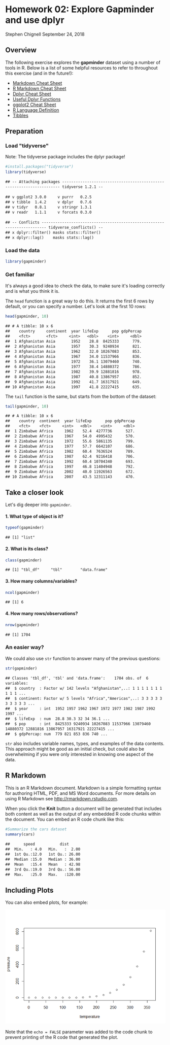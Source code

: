 Homework 02: Explore Gapminder and use dplyr
================
Stephen Chignell
September 24, 2018

Overview
--------

The following exercise explores the **gapminder** dataset using a number of tools in R. Below is a list of some helpful resources to refer to throughout this exercise (and in the future!):

-   [Markdown Cheat Sheet](https://github.com/adam-p/markdown-here/wiki/Markdown-Cheatsheet)
-   [R Markdown Cheat Sheet](https://www.rstudio.com/wp-content/uploads/2016/03/rmarkdown-cheatsheet-2.0.pdf)
-   [Dplyr Cheat Sheet](https://www.rstudio.com/wp-content/uploads/2015/02/data-wrangling-cheatsheet.pdf)
-   [Useful Dplyr Functions](https://www.r-bloggers.com/useful-dplyr-functions-wexamples/)
-   [ggplot2 Cheat Sheet](https://www.rstudio.com/wp-content/uploads/2015/03/ggplot2-cheatsheet.pdf)
-   [R Language Definition](https://stat.ethz.ch/R-manual/R-devel/doc/manual/R-lang.html#Objects)
-   [Tibbles](https://blog.rstudio.com/2016/03/24/tibble-1-0-0)

Preparation
-----------

### Load "tidyverse"

Note: The tidyverse package includes the dplyr package!

``` r
#install.packages("tidyverse")
library(tidyverse)
```

    ## -- Attaching packages --------------------------------------------------------------------- tidyverse 1.2.1 --

    ## v ggplot2 3.0.0     v purrr   0.2.5
    ## v tibble  1.4.2     v dplyr   0.7.6
    ## v tidyr   0.8.1     v stringr 1.3.1
    ## v readr   1.1.1     v forcats 0.3.0

    ## -- Conflicts ------------------------------------------------------------------------ tidyverse_conflicts() --
    ## x dplyr::filter() masks stats::filter()
    ## x dplyr::lag()    masks stats::lag()

### Load the data

``` r
library(gapminder)
```

### Get familiar

It's always a good idea to check the data, to make sure it's loading correctly and is what you think it is.

The `head` function is a great way to do this. It returns the first 6 rows by default, or you can specify a number. Let's look at the first 10 rows:

``` r
head(gapminder, 10)
```

    ## # A tibble: 10 x 6
    ##    country     continent  year lifeExp      pop gdpPercap
    ##    <fct>       <fct>     <int>   <dbl>    <int>     <dbl>
    ##  1 Afghanistan Asia       1952    28.8  8425333      779.
    ##  2 Afghanistan Asia       1957    30.3  9240934      821.
    ##  3 Afghanistan Asia       1962    32.0 10267083      853.
    ##  4 Afghanistan Asia       1967    34.0 11537966      836.
    ##  5 Afghanistan Asia       1972    36.1 13079460      740.
    ##  6 Afghanistan Asia       1977    38.4 14880372      786.
    ##  7 Afghanistan Asia       1982    39.9 12881816      978.
    ##  8 Afghanistan Asia       1987    40.8 13867957      852.
    ##  9 Afghanistan Asia       1992    41.7 16317921      649.
    ## 10 Afghanistan Asia       1997    41.8 22227415      635.

The `tail` function is the same, but starts from the bottom of the dataset:

``` r
tail(gapminder, 10)
```

    ## # A tibble: 10 x 6
    ##    country  continent  year lifeExp      pop gdpPercap
    ##    <fct>    <fct>     <int>   <dbl>    <int>     <dbl>
    ##  1 Zimbabwe Africa     1962    52.4  4277736      527.
    ##  2 Zimbabwe Africa     1967    54.0  4995432      570.
    ##  3 Zimbabwe Africa     1972    55.6  5861135      799.
    ##  4 Zimbabwe Africa     1977    57.7  6642107      686.
    ##  5 Zimbabwe Africa     1982    60.4  7636524      789.
    ##  6 Zimbabwe Africa     1987    62.4  9216418      706.
    ##  7 Zimbabwe Africa     1992    60.4 10704340      693.
    ##  8 Zimbabwe Africa     1997    46.8 11404948      792.
    ##  9 Zimbabwe Africa     2002    40.0 11926563      672.
    ## 10 Zimbabwe Africa     2007    43.5 12311143      470.

Take a closer look
------------------

Let's dig deeper into `gapminder`.

#### 1. What type of object is it?

``` r
typeof(gapminder) 
```

    ## [1] "list"

#### 2. What is its class?

``` r
class(gapminder)
```

    ## [1] "tbl_df"     "tbl"        "data.frame"

#### 3. How many columns/variables?

``` r
ncol(gapminder)
```

    ## [1] 6

#### 4. How many rows/observations?

``` r
nrow(gapminder)
```

    ## [1] 1704

### An easier way?

We could also use `str` function to answer many of the previous questions:

``` r
str(gapminder)
```

    ## Classes 'tbl_df', 'tbl' and 'data.frame':    1704 obs. of  6 variables:
    ##  $ country  : Factor w/ 142 levels "Afghanistan",..: 1 1 1 1 1 1 1 1 1 1 ...
    ##  $ continent: Factor w/ 5 levels "Africa","Americas",..: 3 3 3 3 3 3 3 3 3 3 ...
    ##  $ year     : int  1952 1957 1962 1967 1972 1977 1982 1987 1992 1997 ...
    ##  $ lifeExp  : num  28.8 30.3 32 34 36.1 ...
    ##  $ pop      : int  8425333 9240934 10267083 11537966 13079460 14880372 12881816 13867957 16317921 22227415 ...
    ##  $ gdpPercap: num  779 821 853 836 740 ...

`str` also includes variable names, types, and examples of the data contents. This approach might be good as an initial check, but could also be overwhelming if you were only interested in knowing one aspect of the data.

R Markdown
----------

This is an R Markdown document. Markdown is a simple formatting syntax for authoring HTML, PDF, and MS Word documents. For more details on using R Markdown see <http://rmarkdown.rstudio.com>.

When you click the **Knit** button a document will be generated that includes both content as well as the output of any embedded R code chunks within the document. You can embed an R code chunk like this:

``` r
#Summarize the cars dataset
summary(cars)
```

    ##      speed           dist       
    ##  Min.   : 4.0   Min.   :  2.00  
    ##  1st Qu.:12.0   1st Qu.: 26.00  
    ##  Median :15.0   Median : 36.00  
    ##  Mean   :15.4   Mean   : 42.98  
    ##  3rd Qu.:19.0   3rd Qu.: 56.00  
    ##  Max.   :25.0   Max.   :120.00

Including Plots
---------------

You can also embed plots, for example:

![](hw02-schignel_files/figure-markdown_github/pressure-1.png)

Note that the `echo = FALSE` parameter was added to the code chunk to prevent printing of the R code that generated the plot.
